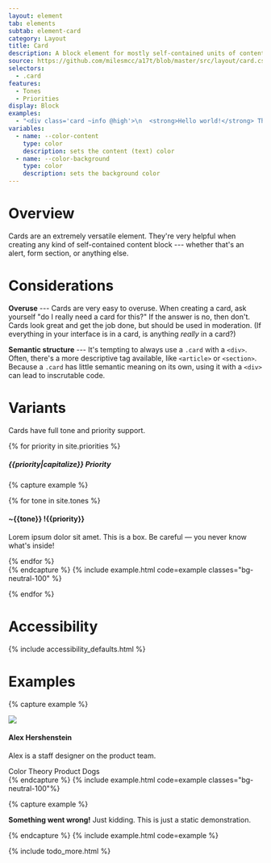 ```yaml
---
layout: element
tab: elements
subtab: element-card
category: Layout
title: Card
description: A block element for mostly self-contained units of content
source: https://github.com/milesmcc/a17t/blob/master/src/layout/card.css
selectors:
  - .card
features:
  - Tones
  - Priorities
display: Block
examples:
  - "<div class='card ~info @high'>\n  <strong>Hello world!</strong> This is what a card can look like.\n</div>"
variables:
  - name: --color-content
    type: color
    description: sets the content (text) color
  - name: --color-background
    type: color
    description: sets the background color
---
```


# Overview

Cards are an extremely versatile element. They're very helpful when creating any kind of self-contained content block --- whether that's an alert, form section, or anything else.

# Considerations

**Overuse** --- Cards are very easy to overuse. When creating a card, ask yourself "do I really need a card for this?" If the answer is no, then don't. Cards look great and get the job done, but should be used in moderation. (If everything in your interface is in a card, is anything _really_ in a card?)

**Semantic structure** --- It's tempting to always use a `.card` with a `<div>`. Often, there's a more descriptive tag available, like `<article>` or `<section>`. Because a `.card` has little semantic meaning on its own, using it with a `<div>` can lead to inscrutable code.

# Variants

Cards have full tone and priority support.

{% for priority in site.priorities %}

##### {{priority|capitalize}} Priority

{% capture example %}
<div class="md:grid grid-cols-2 gap-4">
  {% for tone in site.tones %}
  <section class="card ~{{tone}} !{{priority}} content">
      <h4>~{{tone}} !{{priority}}</h4>
      <p>Lorem ipsum dolor sit amet. This is a box. Be careful &mdash; you never know what's inside!</p>
  </section>
  {% endfor %}
</div>
{% endcapture %}
{% include example.html code=example classes="bg-neutral-100" %}

{% endfor %}

# Accessibility

{% include accessibility_defaults.html %}

# Examples

{% capture example %}
<div class="card ~neutral @low md:flex max-w-lg">
  <img class="rounded-full mx-auto h-20 w-20 md:mr-6 mb-6" src="{{ '/assets/profile_image.png' | relative_url }}">
  <div class="flex-grow text-center md:text-left mb-0">
    <h4 class="heading my-0">Alex Hershenstein</h4>
    <p class="mb-3 mt-2">Alex is a staff designer on the product team.</p>
    <div>
      <span class="chip ~info mb-1">Color Theory</span> <span class="chip ~info mb-1">Product</span> <span
        class="chip ~info mb-1">Dogs</span>
    </div>
  </div>
</div>
{% endcapture %}
{% include example.html code=example classes="bg-neutral-100"%}

{% capture example %}
<alert class="card ~critical @high">
  <p><b>Something went wrong!</b> Just kidding. This is just a static demonstration.</p>
</alert>
{% endcapture %}
{% include example.html code=example %}

{% include todo_more.html %}
